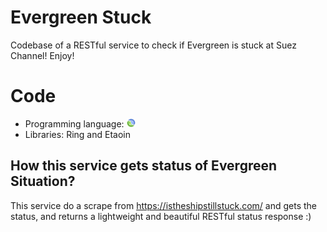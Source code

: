# Evergreen Stuck

Codebase of a RESTful service to check if Evergreen is stuck at Suez Channel! Enjoy!

# Code

- Programming language: <img src="/resources/clojure.png" alt="Clojure" width="14"/>
- Libraries: Ring and Etaoin

## How this service gets status of Evergreen Situation?

This service do a scrape from https://istheshipstillstuck.com/ and gets the status, and returns a lightweight and beautiful RESTful status response :) 
